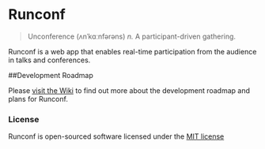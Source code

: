 # Runconf


>Unconference (ʌnˈkɑːnfərəns) *n.* A participant-driven gathering.


Runconf is a web app that enables real-time participation from the audience in talks and conferences. 

##Development Roadmap

Please [visit the Wiki](https://github.com/mauris/runconf/wiki) to find out more about the development roadmap and plans for Runconf.

### License

Runconf is open-sourced software licensed under the [MIT license](http://opensource.org/licenses/MIT)
